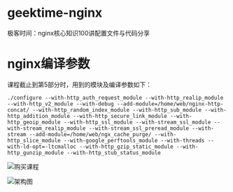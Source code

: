 # geektime-nginx
极客时间：nginx核心知识100讲配置文件与代码分享

# nginx编译参数
课程截止到第5部分时，用到的模块及编译参数如下：

`
./configure --with-http_auth_request_module --with-http_realip_module --with-http_v2_module --with-debug --add-module=/home/web/nginx-http-concat/ --with-http_random_index_module --with-http_sub_module --with-http_addition_module --with-http_secure_link_module --with-http_geoip_module --with-http_ssl_module --with-stream_ssl_module --with-stream_realip_module --with-stream_ssl_preread_module --with-stream --add-module=/home/web/ngx_cache_purge/ --with-http_slice_module --with-google_perftools_module --with-threads --with-ld-opt=-ltcmalloc --with-http_gzip_static_module --with-http_gunzip_module --with-http_stub_status_module
`

![购买课程](https://img-blog.csdnimg.cn/2019011615093624.jpg?x-oss-process=image/watermark,type_ZmFuZ3poZW5naGVpdGk,shadow_10,text_aHR0cHM6Ly9ibG9nLmNzZG4ubmV0L3J1c3NlbGxfdGFv,size_16,color_FFFFFF,t_70)

![架构图](https://img-blog.csdnimg.cn/20190116152033544.jpg?x-oss-process=image/watermark,type_ZmFuZ3poZW5naGVpdGk,shadow_10,text_aHR0cHM6Ly9ibG9nLmNzZG4ubmV0L3J1c3NlbGxfdGFv,size_16,color_FFFFFF,t_70)
